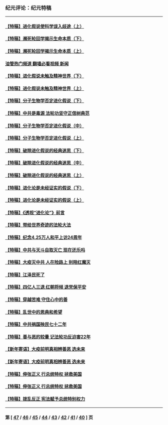 ### 纪元评论：纪元特稿
---
#### [【特稿】进化假说使科学误入歧途（上）](../../pages/nsc424/n14081007.md?10050330) 
#### [【特稿】濒死轮回学揭示生命本质（下）](../../pages/nsc424/n14069057.md?10050330) 
#### [【特稿】濒死轮回学揭示生命本质（上）](../../pages/nsc424/n14056006.md?10050330) 
#### [油管热门频道 翻墙必看视频 新闻](ok?10050330)
#### [【特稿】进化假说未触及精神世界（下）](../../pages/nsc424/n14048707.md?10050330) 
#### [【特稿】进化假说未触及精神世界（上）](../../pages/nsc424/n14042113.md?10050330) 
#### [【特稿】分子生物学否定进化假说（下）](../../pages/nsc424/n14038267.md?10050330) 
#### [【特稿】中共是毒源 法轮功坚守正信树典范](../../pages/nsc424/n14037281.md?10050330) 
#### [【特稿】分子生物学否定进化假说（中）](../../pages/nsc424/n14035548.md?10050330) 
#### [【特稿】分子生物学否定进化假说（上）](../../pages/nsc424/n14032398.md?10050330) 
#### [【特稿】破除进化假说的经典迷思（下）](../../pages/nsc424/n14029015.md?10050330) 
#### [【特稿】破除进化假说的经典迷思（中）](../../pages/nsc424/n14027341.md?10050330) 
#### [【特稿】破除进化假说的经典迷思（上）](../../pages/nsc424/n14024749.md?10050330) 
#### [【特稿】进化论是未经证实的假说（下）](../../pages/nsc424/n14022170.md?10050330) 
#### [【特稿】进化论是未经证实的假说（上）](../../pages/nsc424/n14020737.md?10050330) 
#### [【特稿】《透视“进化论”》前言](../../pages/nsc424/n14019941.md?10050330) 
#### [【特稿】带给世界奇迹的法轮大法](../../pages/nsc424/n13994132.md?10050330) 
#### [【特稿】纪念4.25万人和平上访24周年](../../pages/nsc424/n13980883.md?10050330) 
#### [【特稿】中共与天斗自取灭亡 现在还乐吗](../../pages/nsc424/n13897482.md?10050330) 
#### [【特稿】大疫灭中共 人在险路上 别陪红魔灭](../../pages/nsc424/n13890697.md?10050330) 
#### [【特稿】江泽民死了](../../pages/nsc424/n13876300.md?10050330) 
#### [【特稿】四亿人三退 红朝将倾 退党保平安](../../pages/nsc424/n13794378.md?10050330) 
#### [【特稿】穿越苦难 守住心中的善](../../pages/nsc424/n13784979.md?10050330) 
#### [【特稿】乱世中的恩典和希望](../../pages/nsc424/n13734687.md?10050330) 
#### [【特稿】中共祸国殃民七十二年](../../pages/nsc424/n13272607.md?10050330) 
#### [【特稿】善与恶的较量 记法轮功反迫害22年](../../pages/nsc424/n13086597.md?10050330) 
#### [【新年寄语】大疫前明真相辨善恶 选未来](../../pages/nsc424/n12660855.md?10050330) 
#### [【新年寄语】大疫前明真相辨善恶 选未来](../../pages/nsc424/n12660855.md?10050330) 
#### [【特稿】伸张正义 行总统特权 拯救美国](../../pages/nsc424/n12616806.md?10050330) 
#### [【特稿】伸张正义 行总统特权 拯救美国](../../pages/nsc424/n12616806.md?10050330) 
#### [【特稿】拨乱反正 宪法赋予总统特别权力](../../pages/nsc424/n12598306.md?10050330) 

---
#### 第 [ [47](./47.md?10050330) / [46](./46.md?10050330) / [45](./45.md?10050330) / [44](./44.md?10050330) / [43](./43.md?10050330) / [42](./42.md?10050330) / [41](./41.md?10050330) / [40](./40.md?10050330) ] 页
